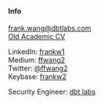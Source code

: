 #### Info

[frank.wang@dbtlabs.com](mailto:frank.wang@dbtlabs.com)  
[Old Academic CV](./files/cv/cv.pdf)
<!--[32-G978B, 32 Vassar Street](http://whereis.mit.edu/?go=32)  -->

LinkedIn: [frankw1](https://www.linkedin.com/in/frankw1/)  
Medium: [ffwang2](https://medium.com/@ffwang2)  
Twitter: [@ffwang2](https://twitter.com/ffwang2)  
Keybase: [frankw2](https://keybase.io/frankw2)
<!-- Github: [ffwang2](https://github.com/frankw2) -->

Security Engineer: [dbt labs](https://getdbt.com)  
